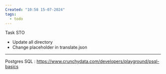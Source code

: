 ```yaml
---
Created: "10:58 15-07-2024"
tags:
  - todo
---
```


Task STO
- Update all directory 
- Change placeholder in translate.json


---
Postgres SQL : https://www.crunchydata.com/developers/playground/psql-basics